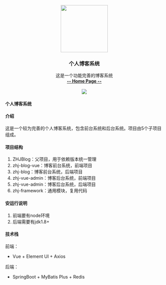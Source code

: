 <p align="center" >
    <img src="http://q1.qlogo.cn/g?b=qq&nk=1342497867&s=100&t=1547904810" width="150">
    <h3 align="center">个人博客系统</h3>
    <p align="center">
        这是一个功能完善的博客系统
        <br>
        <a href="https://gitee.com/tenpeisite"><strong>-- Home Page --</strong></a>
        <br>
        <br>
        <a href="https://github.com/xuxueli/xxl-job/">
            <img src="https://img.shields.io/github/stars/Tenpeisite/Blog" >
        </a>
    </p>
</p>

#### 个人博客系统
#### 介绍

这是一个较为完善的个人博客系统，包含前台系统和后台系统。项目由5个子项目组成。

#### 项目结构

1. ZHJBlog：父项目，用于依赖版本统一管理
2. zhj-blog-vue：博客前台系统，前端项目
3. zhj-blog：博客前台系统，后端项目
4. zhj-vue-admin：博客后台系统，前端项目
5. zhj-vue-admin：博客后台系统，后端项目
6. zhj-framework：通用模块，复用代码

#### 安运行说明
1. 前端要有node环境
2. 后端需要有jdk1.8+

#### 技术栈
前端：
- Vue + Element UI + Axios

后端：
- SpringBoot + MyBatis Plus + Redis


